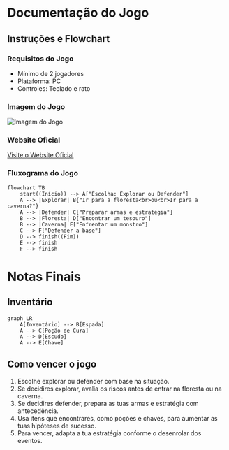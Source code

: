 # Documentação do Jogo
## Instruções e Flowchart

### Requisitos do Jogo
- Mínimo de 2 jogadores
- Plataforma: PC
- Controles: Teclado e rato

### Imagem do Jogo
![Imagem do Jogo](imagens/mando.jpg)

### Website Oficial
[Visite o Website Oficial](http://www.ulusofona.pt)

### Fluxograma do Jogo
```mermaid
flowchart TB
    start((Início)) --> A["Escolha: Explorar ou Defender"]
    A --> |Explorar| B{"Ir para a floresta<br>ou<br>Ir para a caverna?"}
    A --> |Defender| C["Preparar armas e estratégia"]
    B --> |Floresta| D["Encontrar um tesouro"]
    B --> |Caverna| E["Enfrentar um monstro"]
    C --> F["Defender a base"]
    D --> finish((Fim))
    E --> finish
    F --> finish
```

# Notas Finais

## Inventário
```mermaid
graph LR
    A[Inventário] --> B[Espada]
    A --> C[Poção de Cura]
    A --> D[Escudo]
    A --> E[Chave]
```

## Como vencer o jogo

1. Escolhe explorar ou defender com base na situação.
2. Se decidires explorar, avalia os riscos antes de entrar na floresta ou na caverna.
3. Se decidires defender, prepara as tuas armas e estratégia com antecedência.
3. Usa itens que encontrares, como poções e chaves, para aumentar as tuas hipóteses de sucesso.
4. Para vencer, adapta a tua estratégia conforme o desenrolar dos eventos.

